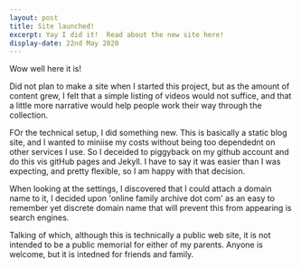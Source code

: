 ```yaml
---
layout: post
title: Site launched!
excerpt: Yay I did it!  Read about the new site here!
display-date: 22nd May 2020
---
```


Wow well here it is!

Did not plan to make a site when I started this project, but as the amount of content grew, I felt that a simple listing of videos would not suffice, and that a little more narrative would help people work their way through the collection.

FOr the technical setup, I did something new.  This is basically a static blog site, and I wanted to miniise my costs without being too dependednt on other services I use.  So I deceided to piggyback on my github account and do this vis gitHub pages and Jekyll.  I have to say it was easier than I was expecting, and pretty flexible, so I am happy with that decision.

When looking at the settings, I discovered that I could attach a domain name to it, I decided upon 'online family archive dot com' as an easy to remember yet discrete domain name that will prevent this from appearing is search engines.

Talking of which, although this is technically a public web site, it is not intended to be a public memorial for either of my parents.  Anyone is welcome, but it is intedned for friends and family.




